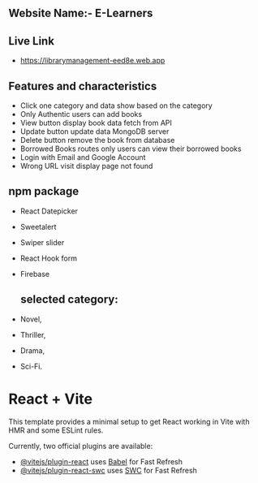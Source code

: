 

## Website Name:- E-Learners

## Live Link
- https://librarymanagement-eed8e.web.app
  
## Features and characteristics
-  Click one category and data show based on the category
-  Only Authentic users can add books
-  View button display book data fetch from API
-  Update button update data MongoDB server
-  Delete button remove the book from database
-  Borrowed Books routes only users can view their borrowed books
- Login with Email and Google Account
- Wrong URL visit display page not found

## npm package
- React Datepicker
- Sweetalert 
- Swiper slider
- React Hook form
- Firebase

  ## selected category:  
- Novel,
- Thriller,
- Drama,
- Sci-Fi.

# React + Vite

This template provides a minimal setup to get React working in Vite with HMR and some ESLint rules.

Currently, two official plugins are available:

- [@vitejs/plugin-react](https://github.com/vitejs/vite-plugin-react/blob/main/packages/plugin-react/README.md) uses [Babel](https://babeljs.io/) for Fast Refresh
- [@vitejs/plugin-react-swc](https://github.com/vitejs/vite-plugin-react-swc) uses [SWC](https://swc.rs/) for Fast Refresh
